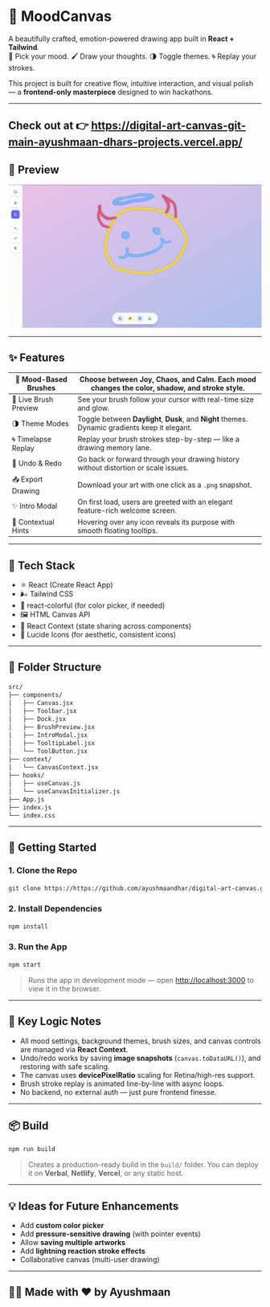 # 🧠 MoodCanvas

A beautifully crafted, emotion-powered drawing app built in **React + Tailwind**.  
🎨 Pick your mood. 🖌️ Draw your thoughts. 🌗 Toggle themes. 🌀 Replay your strokes.  

This project is built for creative flow, intuitive interaction, and visual polish — a **frontend-only masterpiece** designed to win hackathons.

---
Check out at 👉 https://digital-art-canvas-git-main-ayushmaan-dhars-projects.vercel.app/
---

## 📸 Preview

![MoodCanvas Demo](./public/demo.png)

---

## ✨ Features

| 🌈 Mood-Based Brushes | Choose between **Joy**, **Chaos**, and **Calm**. Each mood changes the color, shadow, and stroke style. |
|-----------------------|-----------------------------------------------------------------------------------------------------|
| 🧠 Live Brush Preview | See your brush follow your cursor with real-time size and glow.                                      |
| 🌗 Theme Modes        | Toggle between **Daylight**, **Dusk**, and **Night** themes. Dynamic gradients keep it elegant.     |
| 🌀 Timelapse Replay   | Replay your brush strokes step-by-step — like a drawing memory lane.                                |
| 🧼 Undo & Redo        | Go back or forward through your drawing history without distortion or scale issues.                 |
| 📥 Export Drawing     | Download your art with one click as a `.png` snapshot.                                               |
| ✨ Intro Modal        | On first load, users are greeted with an elegant feature-rich welcome screen.                       |
| 💬 Contextual Hints  | Hovering over any icon reveals its purpose with smooth floating tooltips.                           |

---

## 🧪 Tech Stack

- ⚛️ React (Create React App)
- 🌬️ Tailwind CSS
- 🎨 react-colorful (for color picker, if needed)
- 🖼️ HTML Canvas API
- 🧠 React Context (state sharing across components)
- 🧰 Lucide Icons (for aesthetic, consistent icons)

---

## 📁 Folder Structure

```
src/
├── components/
│   ├── Canvas.jsx
│   ├── Toolbar.jsx
│   ├── Dock.jsx
│   ├── BrushPreview.jsx
│   ├── IntroModal.jsx
│   ├── TooltipLabel.jsx
│   └── ToolButton.jsx
├── context/
│   └── CanvasContext.jsx
├── hooks/
│   ├── useCanvas.js
│   └── useCanvasInitializer.js
├── App.js
├── index.js
└── index.css
```

---

## 🚀 Getting Started

### 1. Clone the Repo

```bash
git clone https://https://github.com/ayushmaandhar/digital-art-canvas.git
```

### 2. Install Dependencies

```bash
npm install
```

### 3. Run the App

```bash
npm start
```

> Runs the app in development mode — open [http://localhost:3000](http://localhost:3000) to view it in the browser.

---

## 🧠 Key Logic Notes

- All mood settings, background themes, brush sizes, and canvas controls are managed via **React Context**.
- Undo/redo works by saving **image snapshots** (`canvas.toDataURL()`), and restoring with safe scaling.
- The canvas uses **devicePixelRatio** scaling for Retina/high-res support.
- Brush stroke replay is animated line-by-line with async loops.
- No backend, no external auth — just pure frontend finesse.

---

## 📦 Build

```bash
npm run build
```

> Creates a production-ready build in the `build/` folder. You can deploy it on **Verbal**, **Netlify**, **Vercel**, or any static host.

---

## 💡 Ideas for Future Enhancements

- Add **custom color picker**
- Add **pressure-sensitive drawing** (with pointer events)
- Allow **saving multiple artworks**
- Add **lightning reaction stroke effects**
- Collaborative canvas (multi-user drawing)

---

## 🧑‍🎨 Made with ❤️ by Ayushmaan